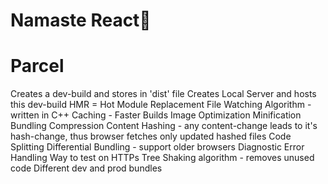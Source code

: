# Namaste React🚀

# Parcel
Creates a dev-build and stores in 'dist' file
Creates Local Server and hosts this dev-build
HMR = Hot Module Replacement
File Watching Algorithm - written in C++
Caching - Faster Builds
Image Optimization
Minification
Bundling
Compression
Content Hashing - any content-change leads to it's hash-change, thus browser fetches only updated hashed files
Code Splitting
Differential Bundling - support older browsers
Diagnostic
Error Handling
Way to test on HTTPs
Tree Shaking algorithm - removes unused code
Different dev and prod bundles